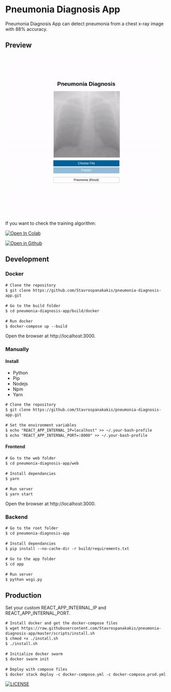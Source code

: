 # Pneumonia Diagnosis App

Pneumonia Diagnosis App can detect pneumonia from a chest x-ray image with 88% accuracy. 

## Preview
![preview](preview.gif)

If you want to check the training algorithm:

[![Open In Colab](https://colab.research.google.com/assets/colab-badge.svg)](https://colab.research.google.com/github/Stavrospanakakis/pneumonia-diagnosis/blob/master/pneumonia_diagnosis.ipynb)

[![Open in Github](https://img.shields.io/badge/-Open%20in%20Gihub-gray)](https://github.com/Stavrospanakakis/pneumonia-diagnosis-app)
## Development

### Docker

```
# Clone the repository
$ git clone https://github.com/Stavrospanakakis/pneumonia-diagnosis-app.git

# Go to the build folder
$ cd pneumonia-diagnosis-app/build/docker

# Run docker
$ docker-compose up --build
```
Open the browser at http://localhost:3000.

### Manually

#### Install
- Python
- Pip
- Nodejs
- Npm
- Yarn

```
# Clone the repository
$ git clone https://github.com/Stavrospanakakis/pneumonia-diagnosis-app.git

# Set the environment variables
$ echo "REACT_APP_INTERNAL_IP=localhost" >> ~/.your-bash-profile
$ echo "REACT_APP_INTERNAL_PORT=:8000" >> ~/.your-bash-profile
```
#### Frontend
```
# Go to the web folder
$ cd pneumonia-diagnosis-app/web

# Install dependancies
$ yarn 

# Run server
$ yarn start
```

Open the browser at http://localhost:3000.

### Backend
```
# Go to the root folder
$ cd pneumonia-diagnosis-app

# Install dependancies
$ pip install --no-cache-dir -r build/requirements.txt

# Go to the app folder
$ cd app

# Run server
$ python wsgi.py 
```
## Production

Set your custom REACT_APP_INTERNAL_IP and REACT_APP_INTERNAL_PORT.


```
# Install docker and get the docker-compose files
$ wget https://raw.githubusercontent.com/Stavrospanakakis/pneumonia-diagnosis-app/master/scripts/install.sh
$ chmod +x ./install.sh
$ ./install.sh

# Initialize docker swarm
$ docker swarm init 

# Deploy with compose files
$ docker stack deploy -c docker-compose.yml -c docker-compose.prod.yml
```

[![LICENSE](https://img.shields.io/apm/l/vim-mode)](https://github.com/Stavrospanakakis/pneumonia-diagnosis-app/blob/master/LICENSE)